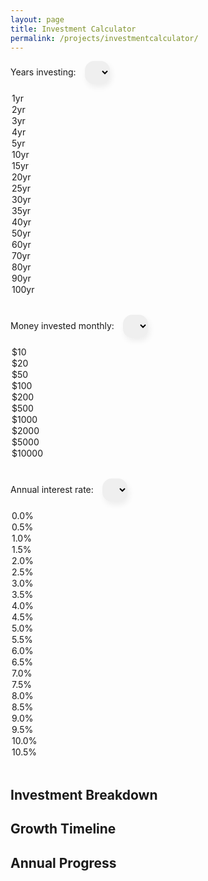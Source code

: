 ```yaml
---
layout: page
title: Investment Calculator
permalink: /projects/investmentcalculator/
---
```


<style>
  select {
    margin: 0px;
    margin-left: 10px;
    padding: 10px;
    /* font-size: 16px; */
    /* border: 1px solid #ccc; */
    border: 0px;
    /* border-radius: 5px; */
    outline: none;
    border-radius: 15px;
    box-shadow: 2.5px 5px 10px #00000010;

  }

  button {
    display: none;
    /* Hide the button */
  }

  /* #result {
    margin-top: 20px;
    font-weight: bold;
    font-size: 18px;
  } */

  /* #investmentPie,
  #investmentChart,
  #annualChart {
    margin-top: 20px;
  } */

  .card {
    border: 0px;
    outline: none;
    border-radius: 15px;
    box-shadow: 2.5px 5px 10px #00000010;
  }
</style>
<script src="https://cdn.plot.ly/plotly-latest.min.js"></script>

<label for="years">Years investing:</label>
<select id="years" onchange="calculateFutureValue()">
  <option value="1">1yr</option>
  <option value="2">2yr</option>
  <option value="3">3yr</option>
  <option value="4">4yr</option>
  <option value="5">5yr</option>
  <option value="10">10yr</option>
  <option value="15">15yr</option>
  <option value="20" selected="selected" >20yr</option>
  <option value="25">25yr</option>
  <option value="30">30yr</option>
  <option value="35">35yr</option>
  <option value="40">40yr</option>
  <option value="50">50yr</option>
  <option value="60">60yr</option>
  <option value="70">70yr</option>
  <option value="80">80yr</option>
  <option value="90">90yr</option>
  <option value="100">100yr</option>
</select><br>

<label for="monthlyInvestment">Money invested monthly:</label>
<select id="monthlyInvestment" onchange="calculateFutureValue()">
  <option value="10">$10</option>
  <option value="20">$20</option>
  <option value="50">$50</option>
  <option value="100" selected="selected" >$100</option>
  <option value="200">$200</option>
  <option value="500">$500</option>
  <option value="1,000">$1000</option>
  <option value="2,000">$2000</option>
  <option value="5,000">$5000</option>
  <option value="10,000">$10000</option>
</select><br>

<label for="annualInterest">Annual interest rate:</label>
<select id="annualInterest" onchange="calculateFutureValue()">
  <option value="0.0">0.0%</option>
  <option value="0.5">0.5%</option>
  <option value="1.0">1.0%</option>
  <option value="1.5">1.5%</option>
  <option value="2.0">2.0%</option>
  <option value="2.5">2.5%</option>
  <option value="3.0">3.0%</option>
  <option value="3.5">3.5%</option>
  <option value="4.0">4.0%</option>
  <option value="4.5">4.5%</option>
  <option value="5.0" selected="selected" >5.0%</option>
  <option value="5.5">5.5%</option>
  <option value="6.0">6.0%</option>
  <option value="6.5">6.5%</option>
  <option value="7.0">7.0%</option>
  <option value="7.5">7.5%</option>
  <option value="8.0">8.0%</option>
  <option value="8.5">8.5%</option>
  <option value="9.0">9.0%</option>
  <option value="9.5">9.5%</option>
  <option value="10.0">10.0%</option>
  <option value="10.5">10.5%</option>
</select><br>

<div id="result">
  <p id="futureValue" style="color: rgb(63, 127, 255);"></p>
  <p id="totalInvestment" style="color: rgb(191, 191, 191);"></p>
  <p id="profit" style="color: rgb(63, 255, 127);"></p>
</div>

<!-- Add these markdown headings before each chart -->
## Investment Breakdown
<div class="card" id="investmentPie"></div>

## Growth Timeline
<div class="card" id="investmentChart"></div>

## Annual Progress
<div class="card" id="annualChart"></div>

<script>
  function formatCurrency(value) {
    return value.toLocaleString('en-US', {
      style: 'currency',
      currency: 'USD',
      minimumFractionDigits: 2,
      maximumFractionDigits: 2
    });
  }

  function calculateFutureValue() {
    var years = parseFloat(document.getElementById('years').value);
    var monthlyInvestment = parseFloat(document.getElementById('monthlyInvestment').value);
    var annualInterest = parseFloat(document.getElementById('annualInterest').value);

    var monthlyInterestRate = (annualInterest / 100) / 12;
    var totalMonths = years * 12;

    var futureValues = [];
    totalInvestments = [];
    var profits = [];
    var annualFutureValues = [];
    var annualTotalInvestments = [];
    var annualProfits = [];

    var futureValue = 0;
    var totalInvestment = 0;

    for (var i = 0; i < totalMonths; i++) {
      futureValue = (futureValue + monthlyInvestment) * (1 + monthlyInterestRate);
      totalInvestment += monthlyInvestment;

      futureValues.push(futureValue);
      totalInvestments.push(totalInvestment);
      profits.push(futureValue - totalInvestment);

      // Track annual values
      if ((i + 1) % 12 === 0) {
        annualFutureValues.push(futureValue);
        annualTotalInvestments.push(totalInvestment);
        annualProfits.push(futureValue - totalInvestment);
      }
    }

    // Usage remains the same
    document.getElementById('futureValue').innerText = 'Future value: ' + formatCurrency(futureValue);
    document.getElementById('totalInvestment').innerText = 'Total money invested: ' + formatCurrency(totalInvestment);
    document.getElementById('profit').innerText = 'Profit from interests: ' + formatCurrency(futureValue - totalInvestment);

    // Draw the histograms using Plotly
    drawHistogram(futureValues, totalInvestments, profits, totalMonths, 'investmentChart', 'Investment Analysis Over the Months');
    drawHistogram(annualFutureValues, annualTotalInvestments, annualProfits, years, 'annualChart', 'Annual Investment Analysis', totalMonths); // Display all months in the specified years

    // Draw the pie chart
    drawPieChart(totalInvestment, futureValue - totalInvestment);
  }

  function drawHistogram(values, totalInvestments, profits, xLabels, chartId, title, displayMonths = values.length) {
    var months = Array.from({ length: displayMonths }, (_, i) => i + 1); // Start from 1

    var valueTrace = {
      x: months,
      y: values.slice(0, displayMonths),
      type: 'bar',
      name: 'Future value',
      marker: {
        color: 'rgb(63, 127, 255)' // Apple-like blue
      }
    };

    var totalInvestmentTrace = {
      x: months,
      y: totalInvestments.slice(0, displayMonths),
      type: 'bar',
      name: 'Total money invested',
      marker: {
        color: 'rgb(191, 191, 191)' // Light gray
      }
    };

    var profitTrace = {
      x: months,
      y: profits.slice(0, displayMonths),
      type: 'bar',
      name: 'Profit from interests',
      marker: {
        color: 'rgb(63, 255, 127)' // Apple-like green
      }
    };

    var layout = {
      title: '',
      showlegend: true,
      legend: {
        orientation: 'h',
        yanchor: 'bottom',
        y: 1.05,
        xanchor: 'center',
        x: 0.5
      },
      xaxis: {
        title: xLabels === 'Months' ? 'Months' : 'Years',
        color: '#000',
        tickmode: 'array',
        tickvals: months,
        ticktext: months.map(m => (m % 12 === 0) ? Math.floor(m / 12) + ' Yr ' + (m % 12 || 12) + ' Mo' : ''),
        tickfont: {
          family: '-apple-system, BlinkMacSystemFont, Segoe UI, SegoeUI, "Helvetica Neue", Helvetica, Arial, sans-serif'
        }
      },
      yaxis: {
        title: 'Amount ($)',
        color: '#000',
        tickfont: {
          family: '-apple-system, BlinkMacSystemFont, Segoe UI, SegoeUI, "Helvetica Neue", Helvetica, Arial, sans-serif'
        }
      },
      paper_bgcolor: '#FFF',
      plot_bgcolor: '#FFF',
      font: {
        family: '-apple-system, BlinkMacSystemFont, Segoe UI, SegoeUI, "Helvetica Neue", Helvetica, Arial, sans-serif'
      }
    };

    Plotly.newPlot(chartId, [valueTrace, totalInvestmentTrace, profitTrace], layout);
  }

  function drawPieChart(totalInvestment, profit) {
    var pieData = [{
      labels: ['Total money invested', 'Profit from interests'],
      values: [totalInvestment, profit],
      type: 'pie',
      marker: {
        colors: ['rgb(191, 191, 191)', 'rgb(63, 255, 127)'] // Light gray and Apple-like green
      }
    }];

    var pieLayout = {
      title: '',
      showlegend: true,
      legend: {
        orientation: 'h',
        yanchor: 'bottom',
        y: 1.05,
        xanchor: 'center',
        x: 0.5
      },
      paper_bgcolor: '#FFF',
      plot_bgcolor: '#FFF',
      font: {
        family: '-apple-system, BlinkMacSystemFont, Segoe UI, SegoeUI, "Helvetica Neue", Helvetica, Arial, sans-serif'
      }
    };

    Plotly.newPlot('investmentPie', pieData, pieLayout);
  }

  // Calculate and display histograms with initial values when the page is loaded
  window.onload = calculateFutureValue;
</script>

